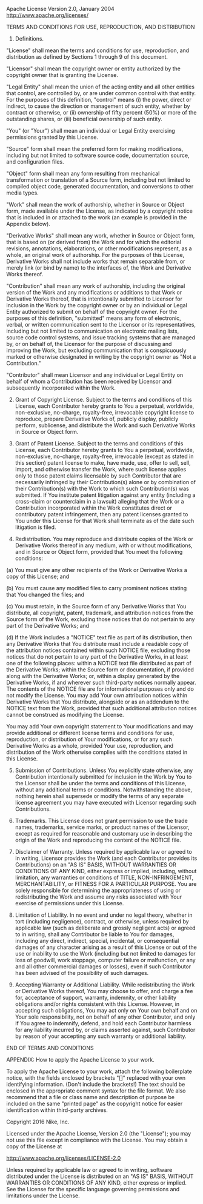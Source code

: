Apache License
Version 2.0, January 2004
http://www.apache.org/licenses/

TERMS AND CONDITIONS FOR USE, REPRODUCTION, AND DISTRIBUTION

1. Definitions.

"License" shall mean the terms and conditions for use, reproduction,
and distribution as defined by Sections 1 through 9 of this document.

"Licensor" shall mean the copyright owner or entity authorized by
the copyright owner that is granting the License.

"Legal Entity" shall mean the union of the acting entity and all
other entities that control, are controlled by, or are under common
control with that entity. For the purposes of this definition,
"control" means (i) the power, direct or indirect, to cause the
direction or management of such entity, whether by contract or
otherwise, or (ii) ownership of fifty percent (50%) or more of the
outstanding shares, or (iii) beneficial ownership of such entity.

"You" (or "Your") shall mean an individual or Legal Entity
exercising permissions granted by this License.

"Source" form shall mean the preferred form for making modifications,
including but not limited to software source code, documentation
source, and configuration files.

"Object" form shall mean any form resulting from mechanical
transformation or translation of a Source form, including but
not limited to compiled object code, generated documentation,
and conversions to other media types.

"Work" shall mean the work of authorship, whether in Source or
Object form, made available under the License, as indicated by a
copyright notice that is included in or attached to the work
(an example is provided in the Appendix below).

"Derivative Works" shall mean any work, whether in Source or Object
form, that is based on (or derived from) the Work and for which the
editorial revisions, annotations, elaborations, or other modifications
represent, as a whole, an original work of authorship. For the purposes
of this License, Derivative Works shall not include works that remain
separable from, or merely link (or bind by name) to the interfaces of,
the Work and Derivative Works thereof.

"Contribution" shall mean any work of authorship, including
the original version of the Work and any modifications or additions
to that Work or Derivative Works thereof, that is intentionally
submitted to Licensor for inclusion in the Work by the copyright owner
or by an individual or Legal Entity authorized to submit on behalf of
the copyright owner. For the purposes of this definition, "submitted"
means any form of electronic, verbal, or written communication sent
to the Licensor or its representatives, including but not limited to
communication on electronic mailing lists, source code control systems,
and issue tracking systems that are managed by, or on behalf of, the
Licensor for the purpose of discussing and improving the Work, but
excluding communication that is conspicuously marked or otherwise
designated in writing by the copyright owner as "Not a Contribution."

"Contributor" shall mean Licensor and any individual or Legal Entity
on behalf of whom a Contribution has been received by Licensor and
subsequently incorporated within the Work.

2. Grant of Copyright License. Subject to the terms and conditions of
this License, each Contributor hereby grants to You a perpetual,
worldwide, non-exclusive, no-charge, royalty-free, irrevocable
copyright license to reproduce, prepare Derivative Works of,
publicly display, publicly perform, sublicense, and distribute the
Work and such Derivative Works in Source or Object form.

3. Grant of Patent License. Subject to the terms and conditions of
this License, each Contributor hereby grants to You a perpetual,
worldwide, non-exclusive, no-charge, royalty-free, irrevocable
(except as stated in this section) patent license to make, have made,
use, offer to sell, sell, import, and otherwise transfer the Work,
where such license applies only to those patent claims licensable
by such Contributor that are necessarily infringed by their
Contribution(s) alone or by combination of their Contribution(s)
with the Work to which such Contribution(s) was submitted. If You
institute patent litigation against any entity (including a
cross-claim or counterclaim in a lawsuit) alleging that the Work
or a Contribution incorporated within the Work constitutes direct
or contributory patent infringement, then any patent licenses
granted to You under this License for that Work shall terminate
as of the date such litigation is filed.

4. Redistribution. You may reproduce and distribute copies of the
Work or Derivative Works thereof in any medium, with or without
modifications, and in Source or Object form, provided that You
meet the following conditions:

(a) You must give any other recipients of the Work or
Derivative Works a copy of this License; and

(b) You must cause any modified files to carry prominent notices
stating that You changed the files; and

(c) You must retain, in the Source form of any Derivative Works
that You distribute, all copyright, patent, trademark, and
attribution notices from the Source form of the Work,
excluding those notices that do not pertain to any part of
the Derivative Works; and

(d) If the Work includes a "NOTICE" text file as part of its
distribution, then any Derivative Works that You distribute must
include a readable copy of the attribution notices contained
within such NOTICE file, excluding those notices that do not
pertain to any part of the Derivative Works, in at least one
of the following places: within a NOTICE text file distributed
as part of the Derivative Works; within the Source form or
documentation, if provided along with the Derivative Works; or,
within a display generated by the Derivative Works, if and
wherever such third-party notices normally appear. The contents
of the NOTICE file are for informational purposes only and
do not modify the License. You may add Your own attribution
notices within Derivative Works that You distribute, alongside
or as an addendum to the NOTICE text from the Work, provided
that such additional attribution notices cannot be construed
as modifying the License.

You may add Your own copyright statement to Your modifications and
may provide additional or different license terms and conditions
for use, reproduction, or distribution of Your modifications, or
for any such Derivative Works as a whole, provided Your use,
reproduction, and distribution of the Work otherwise complies with
the conditions stated in this License.

5. Submission of Contributions. Unless You explicitly state otherwise,
any Contribution intentionally submitted for inclusion in the Work
by You to the Licensor shall be under the terms and conditions of
this License, without any additional terms or conditions.
Notwithstanding the above, nothing herein shall supersede or modify
the terms of any separate license agreement you may have executed
with Licensor regarding such Contributions.

6. Trademarks. This License does not grant permission to use the trade
names, trademarks, service marks, or product names of the Licensor,
except as required for reasonable and customary use in describing the
origin of the Work and reproducing the content of the NOTICE file.

7. Disclaimer of Warranty. Unless required by applicable law or
agreed to in writing, Licensor provides the Work (and each
Contributor provides its Contributions) on an "AS IS" BASIS,
WITHOUT WARRANTIES OR CONDITIONS OF ANY KIND, either express or
implied, including, without limitation, any warranties or conditions
of TITLE, NON-INFRINGEMENT, MERCHANTABILITY, or FITNESS FOR A
PARTICULAR PURPOSE. You are solely responsible for determining the
appropriateness of using or redistributing the Work and assume any
risks associated with Your exercise of permissions under this License.

8. Limitation of Liability. In no event and under no legal theory,
whether in tort (including negligence), contract, or otherwise,
unless required by applicable law (such as deliberate and grossly
negligent acts) or agreed to in writing, shall any Contributor be
liable to You for damages, including any direct, indirect, special,
incidental, or consequential damages of any character arising as a
result of this License or out of the use or inability to use the
Work (including but not limited to damages for loss of goodwill,
work stoppage, computer failure or malfunction, or any and all
other commercial damages or losses), even if such Contributor
has been advised of the possibility of such damages.

9. Accepting Warranty or Additional Liability. While redistributing
the Work or Derivative Works thereof, You may choose to offer,
and charge a fee for, acceptance of support, warranty, indemnity,
or other liability obligations and/or rights consistent with this
License. However, in accepting such obligations, You may act only
on Your own behalf and on Your sole responsibility, not on behalf
of any other Contributor, and only if You agree to indemnify,
defend, and hold each Contributor harmless for any liability
incurred by, or claims asserted against, such Contributor by reason
of your accepting any such warranty or additional liability.

END OF TERMS AND CONDITIONS

APPENDIX: How to apply the Apache License to your work.

To apply the Apache License to your work, attach the following
boilerplate notice, with the fields enclosed by brackets "[]"
replaced with your own identifying information. (Don't include
the brackets!)  The text should be enclosed in the appropriate
comment syntax for the file format. We also recommend that a
file or class name and description of purpose be included on the
same "printed page" as the copyright notice for easier
identification within third-party archives.

Copyright 2016 Nike, Inc.

Licensed under the Apache License, Version 2.0 (the "License");
you may not use this file except in compliance with the License.
You may obtain a copy of the License at

http://www.apache.org/licenses/LICENSE-2.0

Unless required by applicable law or agreed to in writing, software
distributed under the License is distributed on an "AS IS" BASIS,
WITHOUT WARRANTIES OR CONDITIONS OF ANY KIND, either express or implied.
See the License for the specific language governing permissions and
limitations under the License.
